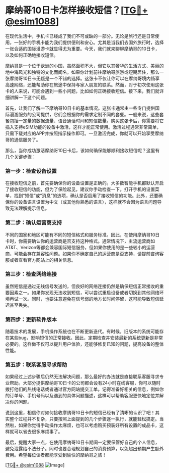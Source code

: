 # 摩纳哥10日卡怎样接收短信？[[TG💪+ @esim1088](https://t.me/s/esim1088)]

在现代生活中，手机卡已经成了我们不可或缺的一部分。无论是旅行还是日常使用，一张好的手机卡能为我们提供便利和安心。尤其是当我们去国外旅行时，选择一张合适的国际漫游卡就显得尤为重要。今天，我们就来聊聊摩纳哥的10日卡，以及如何正确地接收短信。

摩纳哥是一个位于欧洲的小国，虽然面积不大，但它以其奢华的生活方式、美丽的地中海风光和独特的文化而闻名。如果你计划前往摩纳哥旅游或短期居住，那么一张摩纳哥10日卡无疑是一个不错的选择。这张卡不仅让你可以在摩纳哥境内畅享高速网络，还能帮助你在旅途中保持与家人朋友的联系。然而，对于初次使用这张卡的人来说，可能会遇到一些小问题，比如如何正确接收短信。接下来，我们就详细讲解一下这个问题。

首先，让我们了解一下摩纳哥10日卡的基本情况。这张卡通常由一些专门提供国际漫游服务的公司提供，它们会根据你的需求定制不同的套餐。一般来说，这些套餐包括一定量的数据流量、语音通话时间和短信数量。购买这张卡后，你需要将它插入支持eSIM功能的设备中激活，这样才能正常使用。激活过程通常非常简单，只需下载对应的APP并按照指示操作即可。一旦激活完成，你就可以开始享受摩纳哥的通信服务了。

那么，当你成功激活摩纳哥10日卡后，该如何确保能够顺利接收短信呢？这里有几个关键步骤：

### 第一步：检查设备设置

在接收短信之前，首先要确保你的设备设置是正确的。大多数智能手机都默认开启了接收短信的功能，但为了保险起见，建议你手动检查一下。打开手机的设置菜单，找到“短信”或“消息”的选项，确认是否启用了接收短信的功能。此外，还要确保你的设备语言设置为中文（或其他你熟悉的语言），这样就不会因为语言问题导致无法理解提示信息。

### 第二步：确认运营商支持

不同的国家和地区可能有不同的短信格式和服务标准。因此，在使用摩纳哥10日卡时，你需要确认你的运营商是否支持这种格式。通常情况下，主流运营商如AT&T、Verizon等都会兼容国际短信服务，但如果你使用的是一些较小的运营商，可能会存在兼容性问题。如果你不确定自己的运营商是否支持，请提前咨询客服或者查看官方网站上的相关信息。

### 第三步：检查网络连接

虽然短信是通过无线信号发送的，但良好的网络连接仍然是确保短信正常接收的重要因素之一。如果你发现无法收到短信，可以尝试重启设备或者切换到其他网络环境再试一次。同时，也要注意避免在信号弱的地方长时间停留，这可能导致短信延迟甚至丢失。

### 第四步：更新软件版本

随着技术的发展，手机操作系统也在不断更新迭代。有时候，旧版本的系统可能存在某些bug，影响短信的正常接收。因此，定期检查并安装最新的系统更新是非常必要的。这样做不仅可以提升用户体验，还能够修复已知的问题，提高设备的整体性能。

### 第五步：联系客服寻求帮助

如果经过上述步骤后仍然无法解决问题，那么最好的办法就是直接联系客服寻求专业帮助。大部分提供摩纳哥10日卡的公司都会设有24小时在线客服，你可以随时拨打他们的热线电话或者通过官方网站提交工单。记得准备好相关的信息，例如你的订单号、手机号码以及遇到的具体问题描述，这样可以帮助客服更快地定位并解决你的问题。

说到这里，相信你对如何接收摩纳哥10日卡的短信已经有了清晰的认识了吧！其实整个过程并不复杂，只要按照上面提到的几个步骤逐一执行，就能轻松搞定。当然啦，如果你觉得手动操作太麻烦，也可以考虑购买预装好所有设置的成品卡，这样就可以省去很多麻烦事了。

最后，提醒大家一点，在使用摩纳哥10日卡期间一定要保管好自己的个人信息，避免泄露给不法分子。同时也要合理规划自己的消费预算，以免超出预期产生额外费用。希望每位读者都能享受到愉快的摩纳哥之旅！

[[TG💪+ @esim1088](https://t.me/s/esim1088) ![Image](https://i.postimg.cc/4NQfJmqS/Snipaste-2025-05-13-00-14-12.png)]